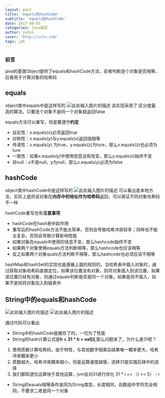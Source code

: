 ```yaml
---
layout: post
title: 'equels和hashCode'
subtitle: 'equels和hashCode'
date: 2017-09-03
categories: java底层
author: yates
cover: 'http://cctv.com'
tags: jdk
---
```

### 前言

java的基类Object提供了equals和hashCode方法，前者判断连个对象是否相等，后者用于计算对象的哈希码
## equals
object类中equals中是这样写的
![此处输入图片的描述](http://www.muyibeyond.cn/img/2017-09-03-equelandhashcode/1.png)
该实现采用了 区分度最高的算法，只要连个对象不是同一个对象就返回false

equals方法可以重写，但是要遵守**约定**

- 自反性：x.equals(x)必须返回true
- 对称性：x.equals(y)与y.equals(x)返回值相等
- 传递性：x.equals(y) 为true，y.equals(z)为ture，那么x.equals(z)也必须为ture
- 一致性：如果x.equals(y)中使用信息没有改变，那么y.equals(x)始终不变
- 非null：x不是null，y为null，那么x.equals(y)必须为false

## hashCode
object类中hashCode中是这样写的
![此处输入图片的描述](http://www.muyibeyond.cn/img/2017-09-03-equelandhashcode/2.png)
可以看出是本地方法，实际上是将该对象在**内存中的地址作为哈希码**返回，可以保证不同对象哈希码不一样

hashCode重写也有**注意事项**

- hashCode在hash表中起作用
- 重写后的hashCode方法不能太简单，否则会导致哈希冲突较多；同样也不能太复杂，否则会导致计算影响性能
- 如果对象在equals中使用的信息不变，那么hashcode始终不变
- 如果两个对象使用equals方法判断相等，那么hashcode也应该相等
- 反之如果两个对象quals方法判断不相等，那么hashcode也必须应该不相等

hashMap和hashSet的实现也是遵循上面的规则的，当哈希表中插入对象时，通过获取对象哈希码直接定位，如果该位置没有对象，则将对象插入到该位置，如果该位置已经有对象，则通过equals判断是否是同一个对象，如果是则不插入，如果不是则将对象加入到链表中

## String中的equals和hashCode
![此处输入图片的描述](http://www.muyibeyond.cn/img/2017-09-03-equelandhashcode/3.png)
![此处输入图片的描述](http://www.muyibeyond.cn/img/2017-09-03-equelandhashcode/4.png)

通过代码可以看出

- String中的hashCode是缓存了的，一切为了性能
- String的hash计算公式是**h = 31 * h + val[i]**,那么问题来了，为什么是31呢？
    
1. 使用质数计算哈希码，由于特性，与其他数字相乘后结果唯一概率更大，哈希冲突概率更小
2. 质数越大，哈希冲突概率越小，但是运算速度越慢，选择31是实践后择中的选择
3. 我们都知道位运算快于其他运算，jvm会对31进行优化 31 * i == （i << 5） - i
- String的eauals相等条件是同为String类型，长度相同，且数组中字符完全相同，不要求二者是同一个对象
